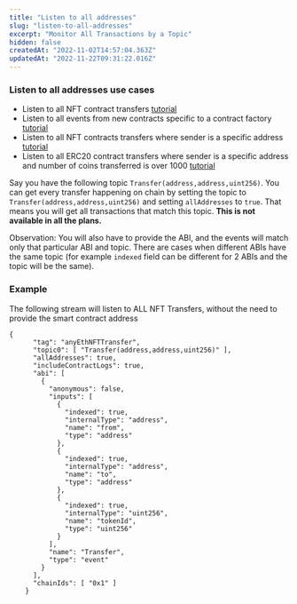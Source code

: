 ```yaml
---
title: "Listen to all addresses"
slug: "listen-to-all-addresses"
excerpt: "Monitor All Transactions by a Topic"
hidden: false
createdAt: "2022-11-02T14:57:04.363Z"
updatedAt: "2022-11-22T09:31:22.016Z"
---
```

### Listen to all addresses use cases

- Listen to all NFT contract transfers [tutorial](https://docs.moralis.io/docs/listen-to-all-nft-contract-transfers)
- Listen to all events from new contracts specific to a contract factory [tutorial](https://docs.moralis.io/docs/listen-to-all-events-from-new-contracts-specific-to-a-contract-factory)
- Listen to all NFT contracts transfers where sender is a specific address [tutorial](https://docs.moralis.io/docs/listen-to-all-nft-contracts-transfers-where-sender-is-a-specific-address)
- Listen to all ERC20 contract transfers where sender is a specific address and number of coins transferred is over 1000 [tutorial](https://docs.moralis.io/docs/listen-to-all-erc20-contract-transfers-where-sender-is-a-specific-address-and-number-of-coins-transferred-is-over-1000)

Say you have the following topic `Transfer(address,address,uint256)`. You can get every transfer happening on chain by setting the topic to `Transfer(address,address,uint256)` and setting `allAddresses` to `true`. That means you will get all transactions that match this topic. **This is not available in all the plans.**

Observation: You will also have to provide the ABI, and the events will match only that particular ABI and topic. There are cases when different ABIs have the same topic (for example `indexed` field can be different for 2 ABIs and the topic will be the same).

### Example

The following stream will listen to ALL NFT Transfers, without the need to provide the smart contract address

```
{
      "tag": "anyEthNFTTransfer",
      "topic0": [ "Transfer(address,address,uint256)" ],
      "allAddresses": true,
      "includeContractLogs": true,
      "abi": [
        {
          "anonymous": false,
          "inputs": [
            {
              "indexed": true,
              "internalType": "address",
              "name": "from",
              "type": "address"
            },
            {
              "indexed": true,
              "internalType": "address",
              "name": "to",
              "type": "address"
            },
            {
              "indexed": true,
              "internalType": "uint256",
              "name": "tokenId",
              "type": "uint256"
            }
          ],
          "name": "Transfer",
          "type": "event"
        }
      ],
      "chainIds": [ "0x1" ]
    }
```